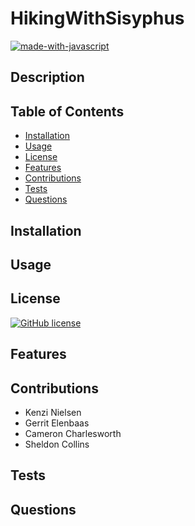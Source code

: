 # HikingWithSisyphus

[![made-with-javascript](https://img.shields.io/badge/Made%20with-JavaScript-1f425f.svg)](https://www.javascript.com)


## Description 




## Table of Contents 


* [Installation](#installation)
* [Usage](#usage)
* [License](#license)
* [Features](#features)
* [Contributions](#contributions)
* [Tests](#tests)
* [Questions](#questions)


## Installation



## Usage 



## License


[![GitHub license](https://img.shields.io/github/license/Naereen/StrapDown.js.svg)](https://github.com/Naereen/StrapDown.js/blob/master/LICENSE)


## Features



## Contributions

* Kenzi Nielsen
* Gerrit Elenbaas
* Cameron Charlesworth
* Sheldon Collins

## Tests



## Questions




